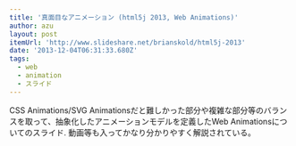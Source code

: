 ```yaml
---
title: '真面目なアニメーション (html5j 2013, Web Animations)'
author: azu
layout: post
itemUrl: 'http://www.slideshare.net/brianskold/html5j-2013'
date: '2013-12-04T06:31:33.680Z'
tags:
  - web
  - animation
  - スライド
---
```

CSS Animations/SVG Animationsだと難しかった部分や複雑な部分等のバランスを取って、抽象化したアニメーションモデルを定義したWeb Animationsについてのスライド.
動画等も入ってかなり分かりやすく解説されている。

